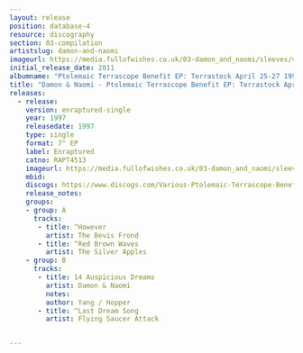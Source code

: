 ```yaml
---
layout: release
position: database-4
resource: discography
section: 03-compilation
artistslug: damon-and-naomi
imageurl: https://media.fullofwishes.co.uk/03-damon_and_naomi/sleeves/various-artists-ptolemaic-terrascope-benefit.jpg
initial_release_date: 2011
albumname: "Ptolemaic Terrascope Benefit EP: Terrastock April 25-27 1997"
title: "Damon & Naomi - Ptolemaic Terrascope Benefit EP: Terrastock April 25-27 1997"
releases:
  - release:
    version: enraptured-single
    year: 1997
    releasedate: 1997
    type: single
    format: 7" EP
    label: Enraptured
    catno: RAPT4513
    imageurl: https://media.fullofwishes.co.uk/03-damon_and_naomi/sleeves/various-artists-ptolemaic-terrascope-benefit.jpg
    mbid:
    discogs: https://www.discogs.com/Various-Ptolemaic-Terrascope-Benefit-EP/release/785842
    release_notes:
    groups:
    - group: A
      tracks:
       - title: ^However
         artist: The Bevis Frond
       - title: ^Red Brown Waves
         artist: The Silver Apples
    - group: B
      tracks:
       - title: 14 Auspicious Dreams
         artist: Damon & Naomi
         notes:
         author: Yang / Hopper
       - title: ^Last Dream Song
         artist: Flying Saucer Attack


---
```

